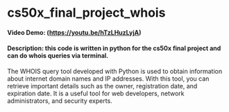# cs50x_final_project_whois
#### Video Demo:  (https://youtu.be/hTzLHuzLyjA)
#### Description: this code is written in python for the cs50x final project and can do whois queries via terminal.


The WHOIS query tool developed with Python is used to obtain information about internet domain names and IP addresses. With this tool, you can retrieve important details such as the owner, registration date, and expiration date. It is a useful tool for web developers, network administrators, and security experts.
